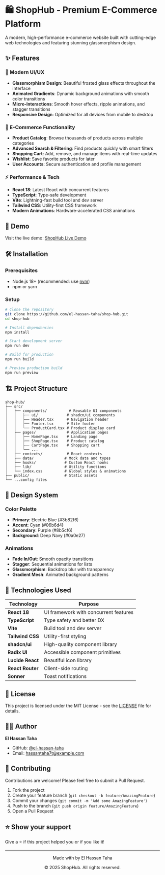 # 🛍️ ShopHub - Premium E-Commerce Platform

A modern, high-performance e-commerce website built with cutting-edge web technologies and featuring stunning glassmorphism design.

## ✨ Features

### 🎨 **Modern UI/UX**

- **Glassmorphism Design**: Beautiful frosted glass effects throughout the interface
- **Animated Gradients**: Dynamic background animations with smooth color transitions
- **Micro-Interactions**: Smooth hover effects, ripple animations, and stagger transitions
- **Responsive Design**: Optimized for all devices from mobile to desktop

### 🛒 **E-Commerce Functionality**

- **Product Catalog**: Browse thousands of products across multiple categories
- **Advanced Search & Filtering**: Find products quickly with smart filters
- **Shopping Cart**: Add, remove, and manage items with real-time updates
- **Wishlist**: Save favorite products for later
- **User Accounts**: Secure authentication and profile management

### ⚡ **Performance & Tech**

- **React 18**: Latest React with concurrent features
- **TypeScript**: Type-safe development
- **Vite**: Lightning-fast build tool and dev server
- **Tailwind CSS**: Utility-first CSS framework
- **Modern Animations**: Hardware-accelerated CSS animations

## 🚀 Demo

Visit the live demo: [ShopHub Live Demo](https://online-shop-hub.vercel.app/)

## 🛠️ Installation

### Prerequisites

- Node.js 18+ (recommended: use [nvm](https://github.com/nvm-sh/nvm))
- npm or yarn

### Setup

```bash
# Clone the repository
git clone https://github.com/el-hassan-taha/shop-hub.git
cd shop-hub

# Install dependencies
npm install

# Start development server
npm run dev

# Build for production
npm run build

# Preview production build
npm run preview
```

## 🏗️ Project Structure

```
shop-hub/
├── src/
│   ├── components/          # Reusable UI components
│   │   ├── ui/             # shadcn/ui components
│   │   ├── Header.tsx      # Navigation header
│   │   ├── Footer.tsx      # Site footer
│   │   └── ProductCard.tsx # Product display card
│   ├── pages/              # Application pages
│   │   ├── HomePage.tsx    # Landing page
│   │   ├── ShopPage.tsx    # Product catalog
│   │   ├── CartPage.tsx    # Shopping cart
│   │   └── ...
│   ├── contexts/           # React contexts
│   ├── data/              # Mock data and types
│   ├── hooks/             # Custom React hooks
│   ├── lib/               # Utility functions
│   └── index.css          # Global styles & animations
├── public/                # Static assets
└── ...config files
```

## 🎨 Design System

### Color Palette

- **Primary**: Electric Blue (#3b82f6)
- **Accent**: Cyan (#06b6d4)
- **Secondary**: Purple (#8b5cf6)
- **Background**: Deep Navy (#0a0e27)

### Animations

- **Fade In/Out**: Smooth opacity transitions
- **Stagger**: Sequential animations for lists
- **Glassmorphism**: Backdrop blur with transparency
- **Gradient Mesh**: Animated background patterns

## 🔧 Technologies Used

| Technology       | Purpose                               |
| ---------------- | ------------------------------------- |
| **React 18**     | UI framework with concurrent features |
| **TypeScript**   | Type safety and better DX             |
| **Vite**         | Build tool and dev server             |
| **Tailwind CSS** | Utility-first styling                 |
| **shadcn/ui**    | High-quality component library        |
| **Radix UI**     | Accessible component primitives       |
| **Lucide React** | Beautiful icon library                |
| **React Router** | Client-side routing                   |
| **Sonner**       | Toast notifications                   |

## 📝 License

This project is licensed under the MIT License - see the [LICENSE](LICENSE) file for details.

## 👨‍💻 Author

**El Hassan Taha**

- GitHub: [@el-hassan-taha](https://github.com/el-hassan-taha)
- Email: hassantaha7t@example.com

## 🤝 Contributing

Contributions are welcome! Please feel free to submit a Pull Request.

1. Fork the project
2. Create your feature branch (`git checkout -b feature/AmazingFeature`)
3. Commit your changes (`git commit -m 'Add some AmazingFeature'`)
4. Push to the branch (`git push origin feature/AmazingFeature`)
5. Open a Pull Request

## ⭐ Show your support

Give a ⭐️ if this project helped you or if you like it!

---

<div align="center">
  <p>Made with by El Hassan Taha</p>
  <p>© 2025 ShopHub. All rights reserved.</p>
</div>
